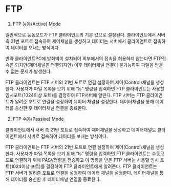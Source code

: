 # FTP

1. FTP 능동(Active) Mode

일반적으로 능동모드가 FTP 클라이언트의 기본 값으로 설정된다. 클라이언트에서 서버 측 21번 포트로 접속하여 제어채널을 생성하고 데이터는 서버에서 클라이언트로 접촉하여 데이터를 보내는 방식이다.

만약 클라이언트PC에 방화벽이 설치되어 외부에서의 접속을 허용하지 않는다면 FTP접속은 되지만(제어채널은 연결되지만) 이후 데이터채널 연결이 불가능하여 파일을 받을 수 없는 문제가 발생한다.

FTP 클라이언트는 FTP 서버의 21번 포트로 연결 설정하여 제어(Control)채널을 생성한다.
사용자가 파일 목록을 보기 위해 "ls" 명령을 입력하면 FTP 클라이언트는 사용할 임시포트(1024이상 포트)를 결정하여 FTP서버에 알린다.
FTP 서버는 FTP 클라이언트가 알려준 포트로 연결을 설정하여 데이터 채널을 설정한다.
데이터채널을 통해 데이터를 송신한 후 데이터채널 연결을 종료한다.

2. FTP 수동(Passive) Mode

클라이언트에서 서버 측 21번 포트로 접속하여 제어채널을 생성하고 데이터채널도 클라이언트에서 서버로 접속하여 데이터를 보내는 방식이다.

FTP 클라이언트는 FTP 서버의 21번 포트로 연결 설정하여 제어(Control)채널을 생성한다.
사용자가 파일 목록을 보기 위해 "ls" 명령을 입력하면 FTP 클라이언트는 수동모드로 연결하기 위해 PASV명령을 전송하고
이 명령을 받은 FTP 서버는 사용할 임시 포트(1024이상 포트)를 결정하여 FTP 클라이언트에게 알려준다.
FTP 클라이언트는 FTP 서버가 알려준 포트로 연결을 설정하여 데이터 채널을 설정한다.
데이터채널을 통해 데이터를 송신한 후 데이터채널 연결을 종료한다.